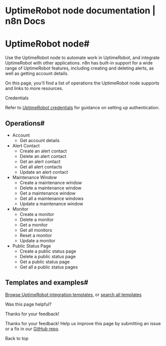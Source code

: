 # UptimeRobot node documentation | n8n Docs

[ ](https://github.com/n8n-io/n8n-docs/edit/main/docs/integrations/builtin/app-nodes/n8n-nodes-base.uptimerobot.md "Edit this page")

# UptimeRobot node#

Use the UptimeRobot node to automate work in UptimeRobot, and integrate UptimeRobot with other applications. n8n has built-in support for a wide range of UptimeRobot features, including creating and deleting alerts, as well as getting account details. 

On this page, you'll find a list of operations the UptimeRobot node supports and links to more resources.

Credentials

Refer to [UptimeRobot credentials](../../credentials/uptimerobot/) for guidance on setting up authentication. 

## Operations#

  * Account
    * Get account details
  * Alert Contact
    * Create an alert contact
    * Delete an alert contact
    * Get an alert contact
    * Get all alert contacts
    * Update an alert contact
  * Maintenance Window
    * Create a maintenance window
    * Delete a maintenance window
    * Get a maintenance window
    * Get all a maintenance windows
    * Update a maintenance window
  * Monitor
    * Create a monitor
    * Delete a monitor
    * Get a monitor
    * Get all monitors
    * Reset a monitor
    * Update a monitor
  * Public Status Page
    * Create a public status page
    * Delete a public status page
    * Get a public status page
    * Get all a public status pages

## Templates and examples#

[Browse UptimeRobot integration templates](https://n8n.io/integrations/uptimerobot/), or [search all templates](https://n8n.io/workflows/)

Was this page helpful? 

Thanks for your feedback! 

Thanks for your feedback! Help us improve this page by submitting an issue or a fix in our [GitHub repo](https://github.com/n8n-io/n8n-docs). 

Back to top